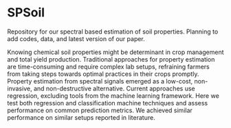 # SPSoil
Repository for our spectral based estimation of soil properties. Planning to add codes, data, and latest version of our paper.

Knowing chemical soil properties might be determinant in crop management and total yield production. Traditional approaches for property estimation are time-consuming and require complex lab setups, refraining farmers from taking steps towards optimal practices in their crops promptly. Property estimation from spectral signals emerged as a low-cost, non-invasive, and non-destructive alternative. Current approaches use regression, excluding tools from the machine learning framework. Here we test both regression and classification machine techniques and assess performance on common prediction metrics. We achieved similar performance on similar setups reported in literature.
